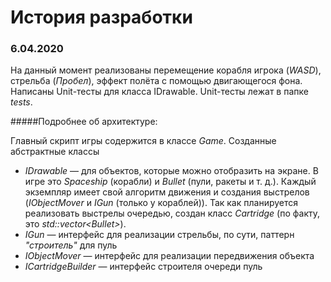 # История разработки

### 6.04.2020 

На данный момент реализованы перемещение корабля игрока (_WASD_), стрельба (_Пробел_), 
эффект полёта с помощью двигающегося фона. Написаны Unit-тесты для класса IDrawable.
Unit-тесты лежат в папке _tests_.  

#####Подробнее об архитектуре:

Главный скрипт игры содержится в классе _Game_. Созданные абстрактные классы

- _IDrawable_ — для объектов, которые можно отобразить на экране. В игре это _Spaceship_ (корабли)
и _Bullet_ (пули, ракеты и т. д.). Каждый экземпляр имеет свой алгоритм движения и создания выстрелов
 (_IObjectMover_ и _IGun_ (только у кораблей)). Так как планируется реализовать выстрелы очередью, создан класс
 _Cartridge_ (по факту, это _std::vector<Bullet\>_). 
- _IGun_ — интерфейс для реализации стрельбы, по сути, паттерн _"строитель"_  для пуль
- _IObjectMover_ — интерфейс для реализации передвижения объекта
- _ICartridgeBuilder_ — интерфейс строителя очереди пуль
